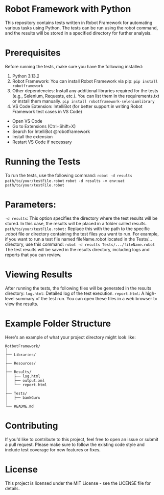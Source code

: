 # Robot Framework with Python

This repository contains tests written in Robot Framework for automating various tasks using Python. The tests can be run using the robot command, and the results will be stored in a specified directory for further analysis.

# Prerequisites
Before running the tests, make sure you have the following installed:
1. Python 3.13.2
2. Robot Framework: You can install Robot Framework via pip:
```pip install robotframework```
3. Other dependencies: Install any additional libraries required for the tests (e.g., Selenium, Requests, etc.). You can list them in the requirements.txt or install them manually.
```pip install robotframework-seleniumlibrary```
4. VS Code Extension: IntelliBot (for better support in writing Robot Framework test cases in VS Code)
  - Open VS Code
  - Go to Extensions (Ctrl+Shift+X)
  - Search for IntelliBot @robotframework
  - Install the extension
  - Restart VS Code if necessary

# Running the Tests
To run the tests, use the following command:
```robot -d results path/to/your/testFile.robot```
```robot -d results -v env:uat path/to/your/testFile.robot```

# Parameters:
```-d results```: This option specifies the directory where the test results will be stored. In this case, the results will be placed in a folder called results.
```path/to/your/testFile.robot:``` Replace this with the path to the specific .robot file or directory containing the test files you want to run.
For example, if you want to run a test file named fileName.robot located in the Tests/... directory, use this command:
```robot -d results Tests/.../fileName.robot```
The test results will be saved in the results directory, including logs and reports that you can review.

# Viewing Results
After running the tests, the following files will be generated in the results directory:
```log.html```: Detailed log of the test execution.
```report.html```: A high-level summary of the test run.
You can open these files in a web browser to view the results.

# Example Folder Structure
Here's an example of what your project directory might look like:

```
RotbotFramework/
│
├── Libraries/                            
│
├── Resources/                            
│
├── Results/                              
│   ├── log.html                          
│   ├── output.xml                        
│   └── report.html                       
│
├── Tests/                                
│   ├── bankGuru     
│
└── README.md                             
```

# Contributing
If you'd like to contribute to this project, feel free to open an issue or submit a pull request. Please make sure to follow the existing code style and include test coverage for new features or fixes.

# License
This project is licensed under the MIT License - see the LICENSE file for details.

